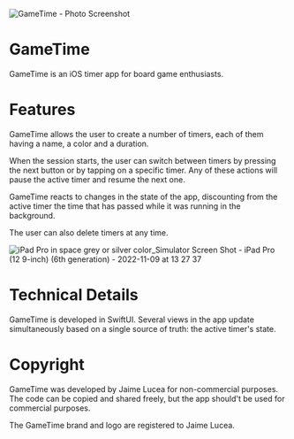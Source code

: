 ![GameTime - Photo Screenshot](https://user-images.githubusercontent.com/26114098/200882056-c0c2aba2-8eab-477e-8ad9-b4cc67eef9ff.png)

# GameTime
GameTime is an iOS timer app for board game enthusiasts.

# Features

GameTime allows the user to create a number of timers, each of them having a name, a color and a duration. 

When the session starts, the user can switch between timers by pressing the next button or by tapping on a specific timer. Any of these actions will pause the active timer and resume the next one. 

GameTime reacts to changes in the state of the app, discounting from the active timer the time that has passed while it was running in the background.

The user can also delete timers at any time.


![iPad Pro in space grey or silver color_Simulator Screen Shot - iPad Pro (12 9-inch) (6th generation) - 2022-11-09 at 13 27 37](https://user-images.githubusercontent.com/26114098/200887822-6fb0b9df-26e7-42d4-9cd0-0436d1292a8a.png)

# Technical Details

GameTime is developed in SwiftUI. Several views in the app update simultaneously based on a single source of truth: the active timer's state.


# Copyright

GameTime was developed by Jaime Lucea for non-commercial purposes. The code can be copied and shared freely, but the app should't be used for commercial purposes.

The GameTime brand and logo are registered to Jaime Lucea.
